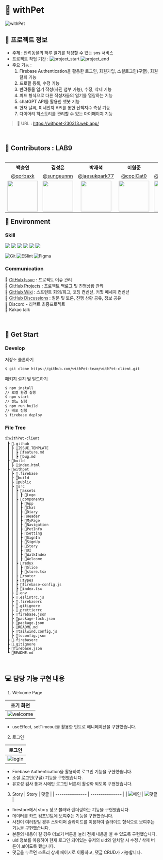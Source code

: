# 🐶 withPet

![withPet](https://user-images.githubusercontent.com/73949086/228266936-b836e543-d022-4b26-a64d-c554bf0e8759.png)

## 📕 프로젝트 정보

- 주제 : 반려동물의 하루 일기를 작성할 수 있는 sns 서비스
- 프로젝트 작업 기간 : ![project_start](https://img.shields.io/badge/Project%20start-2023--03--09-green) ![project_end](https://img.shields.io/badge/Project%20end-2023--03--28-orange)
- 주요 기능 :
  1. Firebase Authentication을 활용한 로그인, 회원가입, 소셜로그인(구글), 회원탈퇴 기능
  2. 프로필 등록, 수정 기능
  3. 반려동물 일기 작성(사진 첨부 가능), 수정, 삭제 기능
  4. 피드 형식으로 다른 작성자들의 일기를 열람하는 기능
  5. chatGPT API를 활용한 챗봇 기능
  6. 현재 날씨, 미세먼지 API를 통한 산책지수 측정 기능
  7. 다이어리 히스토리를 관리할 수 있는 마이페이지 기능

> 🚩 URL : https://withpet-230313.web.app/

<br/>

## 🧑 Contributors : LAB9

<table align="left">
  <tr>
    <th>백승연</th>
    <th>김성은</th>
    <th>박재석</th>
    <th>이원준</th>
    <th>채하은</th>
  </tr>
  <tr>
    <td align="center"><a href="https://github.com/qorbaxk">@qorbaxk</a></td>
    <td align="center"><a href="https://github.com/sungeunnn">@sungeunnn</a></td>
    <td align="center"><a href="https://github.com/jaesukpark77">@jaesukpark77</a></td>
    <td align="center"><a href="https://github.com/copiCat0">@copiCat0</a></td>
    <td align="center"><a href="https://github.com/chaehaeun">@chaehaeun</a></td>
  </tr>
  <tr>
    <td align="center"><img src="https://github.com/qorbaxk.png" width="100"></td>
    <td align="center"><img src="https://github.com/sungeunnn.png" width="100"></td>
    <td align="center"><img src="https://github.com/jaesukpark77.png" width="100"></td>
    <td align="center"><img src="https://github.com/copiCat0.png" width="100"></td>
    <td align="center"><img src="https://github.com/chaehaeun.png" width="100"></td>
  </tr>
</table>

<br/>

## 🎨 Environment

### Skill

<div align="left">
  <img src="https://img.shields.io/badge/HTML5-E34F26?style=flat-square&logo=html5&logoColor=white"/>
  <img src="https://img.shields.io/badge/CSS3-1572B6?style=flat-square&logo=css3&logoColor=white"/>
  <img src="https://img.shields.io/badge/Typescript-3178C6?style=flat-square&logo=Typescript&logoColor=white"/>
  <img src="https://img.shields.io/badge/JavaScript-F7DF1E?style=flat-square&logo=javascript&logoColor=black"/>
  <img src="https://img.shields.io/badge/React-61DAFB?style=flat-square&logo=React&logoColor=black"/>
  <img src="https://img.shields.io/badge/Tailwind CSS-06B6D4?style=flat-square&logo=Tailwind CSS&logoColor=white"/>
</div>

![Git](https://img.shields.io/badge/Git-F05032?style=flat-square&logo=Git&logoColor=white)
![ESlint](https://img.shields.io/badge/ESLint-4B32C3?style=flat-square&logo=ESLint&logoColor=white)
![Figma](https://img.shields.io/badge/Figma-FF7262?style=flat-square&logo=Figma&logoColor=white)

### Communication

🔗 [GitHub Issue](https://github.com/withPet-team/withPet-client/issues) : 프로젝트 이슈 관리 <br>
🔗 [GitHub Projects](https://github.com/orgs/withPet-team/projects/1) : 프로젝트 백로그 및 진행상황 관리 <br>
🔗 [GitHub Wiki](https://github.com/withPet-team/withPet-client/wiki) : 스프런트 회의/회고, 코딩 컨벤션, 커밋 메세지 컨벤션 <br>
🔗 [GitHub Discussions](https://github.com/withPet-team/withPet-client/discussions) : 질문 및 토론, 진행 상황 공유, 정보 공유 <br>
💬 Discord - 리액트 최종프로젝트 <br>
💬 Kakao talk

<br/>

## 🧨 Get Start

### Develop

저장소 클론하기

```bash
$ git clone https://github.com/withPet-team/withPet-client.git
```

패키지 설치 및 빌드하기

```bash
$ npm install
// 로컬 환경 실행
$ npm start
// 빌드 실행
$ npm run build
// 배포 진행
$ firebase deploy
```

### File Tree

```
📦withPet-client
 ┣ 📂.github
 ┃ ┣ 📂ISSUE_TEMPLATE
 ┃ ┃ ┣ 📜feature.md
 ┃ ┃ ┣ 📜bug.md
 ┣ 📂build
 ┃ ┣ 📜index.html
 ┣ 📂withpet
 ┃ ┣ 📂.firebase
 ┃ ┣ 📂build
 ┃ ┣ 📂public
 ┃ ┣ 📂src
 ┃ ┃ ┣ 📂assets
 ┃ ┃ ┃ ┣ 📂Logo
 ┃ ┃ ┣ 📂components
 ┃ ┃ ┃ ┣ 📂App
 ┃ ┃ ┃ ┣ 📂Chat
 ┃ ┃ ┃ ┣ 📂Diary
 ┃ ┃ ┃ ┣ 📂Header
 ┃ ┃ ┃ ┣ 📂MyPage
 ┃ ┃ ┃ ┣ 📂Navigation
 ┃ ┃ ┃ ┣ 📂PetInfo
 ┃ ┃ ┃ ┣ 📂Setting
 ┃ ┃ ┃ ┣ 📂SignIn
 ┃ ┃ ┃ ┣ 📂SignUp
 ┃ ┃ ┃ ┣ 📂Story
 ┃ ┃ ┃ ┣ 📂UI
 ┃ ┃ ┃ ┣ 📂WalkIndex
 ┃ ┃ ┃ ┣ 📂Welcome
 ┃ ┃ ┣ 📂redux
 ┃ ┃ ┃ ┣ 📂Slice
 ┃ ┃ ┃ ┣ 📜store.tsx
 ┃ ┃ ┣ 📂router
 ┃ ┃ ┣ 📂types
 ┃ ┃ ┣ 📜firebase-config.js
 ┃ ┃ ┣ 📜index.tsx
 ┃ ┣ 📜.env
 ┃ ┣ 📜.eslintrc.js
 ┃ ┣ 📜.firebaserc
 ┃ ┣ 📜.gitignore
 ┃ ┣ 📜.prettierrc
 ┃ ┣ 📜firebase.json
 ┃ ┣ 📜package-lock.json
 ┃ ┣ 📜package.json
 ┃ ┣ 📜README.md
 ┃ ┣ 📜tailwind.config.js
 ┃ ┣ 📜tsconfig.json
 ┣ 📜.firebaserc
 ┣ 📜.gitignore
 ┣ 📜firebase.json
 ┗ 📜README.md
```

<br>

## 💻 담당 기능 구현 내용

1. Welcome Page

| 초기 화면                        |
| -------------------------------- |
| ![welcome](./assets/welcome.gif) |

- useEffect, setTimeout을 활용한 인트로 애니메이션을 구현했습니다.

2. 로그인

| 로그인                       |
| ---------------------------- |
| ![login](./assets/login.gif) |

- Firebase Authentication을 활용하여 로그인 기능을 구현했습니다.
- 소셜 로그인(구글) 기능을 구현했습니다.
- 유효성 검사 통과 시에만 로그인 버튼이 활성화 되도록 구현했습니다.

3. Story
   | Story | 댓글 |
   | ---------------- | ---------------- |
   | ![메인](./assets/story.gif) | ![댓글](./assets/comment.gif) |

- firestore에서 story 정보 불러와 렌더링하는 기능을 구현했습니다.
- 데이터를 카드 컴포넌트에 보여주는 기능을 구현했습니다.
- 사진이 여러장일 경우 스와이퍼 슬라이드를 이용하여 슬라이드 형식으로 보여주는 기능을 구현했습니다.
- 본문의 내용이 길 경우 더보기 버튼을 눌러 전체 내용을 볼 수 있도록 구현했습니다.
- uid 정보를 이용하여 현재 로그인 되어있는 유저의 uid와 일치할 시 수정 / 삭제 버튼이 보이도록 했습니다.
- 댓글을 누르면 스토리 상세 페이지로 이동하고, 댓글 CRUD가 가능합니다.
